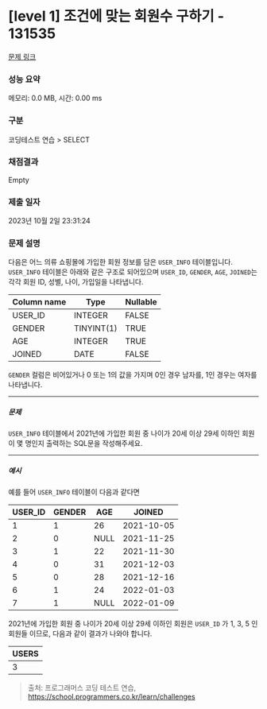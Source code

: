 # [level 1] 조건에 맞는 회원수 구하기 - 131535 

[문제 링크](https://school.programmers.co.kr/learn/courses/30/lessons/131535) 

### 성능 요약

메모리: 0.0 MB, 시간: 0.00 ms

### 구분

코딩테스트 연습 > SELECT

### 채점결과

Empty

### 제출 일자

2023년 10월 2일 23:31:24

### 문제 설명

<p style="user-select: auto;">다음은 어느 의류 쇼핑몰에 가입한 회원 정보를 담은 <code style="user-select: auto;">USER_INFO</code> 테이블입니다. <code style="user-select: auto;">USER_INFO</code> 테이블은 아래와 같은 구조로 되어있으며 <code style="user-select: auto;">USER_ID</code>, <code style="user-select: auto;">GENDER</code>, <code style="user-select: auto;">AGE</code>, <code style="user-select: auto;">JOINED</code>는 각각 회원 ID, 성별, 나이, 가입일을 나타냅니다.</p>
<table class="table" style="user-select: auto;">
        <thead style="user-select: auto;"><tr style="user-select: auto;">
<th style="user-select: auto;">Column name</th>
<th style="user-select: auto;">Type</th>
<th style="user-select: auto;">Nullable</th>
</tr>
</thead>
        <tbody style="user-select: auto;"><tr style="user-select: auto;">
<td style="user-select: auto;">USER_ID</td>
<td style="user-select: auto;">INTEGER</td>
<td style="user-select: auto;">FALSE</td>
</tr>
<tr style="user-select: auto;">
<td style="user-select: auto;">GENDER</td>
<td style="user-select: auto;">TINYINT(1)</td>
<td style="user-select: auto;">TRUE</td>
</tr>
<tr style="user-select: auto;">
<td style="user-select: auto;">AGE</td>
<td style="user-select: auto;">INTEGER</td>
<td style="user-select: auto;">TRUE</td>
</tr>
<tr style="user-select: auto;">
<td style="user-select: auto;">JOINED</td>
<td style="user-select: auto;">DATE</td>
<td style="user-select: auto;">FALSE</td>
</tr>
</tbody>
      </table>
<p style="user-select: auto;"><code style="user-select: auto;">GENDER</code> 컬럼은 비어있거나 0 또는 1의 값을 가지며 0인 경우 남자를, 1인 경우는 여자를 나타냅니다.</p>

<hr style="user-select: auto;">

<h5 style="user-select: auto;">문제</h5>

<p style="user-select: auto;"><code style="user-select: auto;">USER_INFO</code> 테이블에서 2021년에 가입한 회원 중 나이가 20세 이상 29세 이하인 회원이 몇 명인지 출력하는 SQL문을 작성해주세요.</p>

<hr style="user-select: auto;">

<h5 style="user-select: auto;">예시</h5>

<p style="user-select: auto;">예를 들어 <code style="user-select: auto;">USER_INFO</code> 테이블이 다음과 같다면</p>
<table class="table" style="user-select: auto;">
        <thead style="user-select: auto;"><tr style="user-select: auto;">
<th style="user-select: auto;">USER_ID</th>
<th style="user-select: auto;">GENDER</th>
<th style="user-select: auto;">AGE</th>
<th style="user-select: auto;">JOINED</th>
</tr>
</thead>
        <tbody style="user-select: auto;"><tr style="user-select: auto;">
<td style="user-select: auto;">1</td>
<td style="user-select: auto;">1</td>
<td style="user-select: auto;">26</td>
<td style="user-select: auto;">2021-10-05</td>
</tr>
<tr style="user-select: auto;">
<td style="user-select: auto;">2</td>
<td style="user-select: auto;">0</td>
<td style="user-select: auto;">NULL</td>
<td style="user-select: auto;">2021-11-25</td>
</tr>
<tr style="user-select: auto;">
<td style="user-select: auto;">3</td>
<td style="user-select: auto;">1</td>
<td style="user-select: auto;">22</td>
<td style="user-select: auto;">2021-11-30</td>
</tr>
<tr style="user-select: auto;">
<td style="user-select: auto;">4</td>
<td style="user-select: auto;">0</td>
<td style="user-select: auto;">31</td>
<td style="user-select: auto;">2021-12-03</td>
</tr>
<tr style="user-select: auto;">
<td style="user-select: auto;">5</td>
<td style="user-select: auto;">0</td>
<td style="user-select: auto;">28</td>
<td style="user-select: auto;">2021-12-16</td>
</tr>
<tr style="user-select: auto;">
<td style="user-select: auto;">6</td>
<td style="user-select: auto;">1</td>
<td style="user-select: auto;">24</td>
<td style="user-select: auto;">2022-01-03</td>
</tr>
<tr style="user-select: auto;">
<td style="user-select: auto;">7</td>
<td style="user-select: auto;">1</td>
<td style="user-select: auto;">NULL</td>
<td style="user-select: auto;">2022-01-09</td>
</tr>
</tbody>
      </table>
<p style="user-select: auto;">2021년에 가입한 회원 중 나이가 20세 이상 29세 이하인 회원은 <code style="user-select: auto;">USER_ID</code> 가 1, 3, 5 인 회원들 이므로, 다음과 같이 결과가 나와야 합니다.</p>
<table class="table" style="user-select: auto;">
        <thead style="user-select: auto;"><tr style="user-select: auto;">
<th style="user-select: auto;">USERS</th>
</tr>
</thead>
        <tbody style="user-select: auto;"><tr style="user-select: auto;">
<td style="user-select: auto;">3</td>
</tr>
</tbody>
      </table>

> 출처: 프로그래머스 코딩 테스트 연습, https://school.programmers.co.kr/learn/challenges